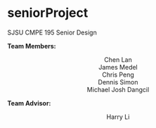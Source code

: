 # seniorProject
SJSU CMPE 195 Senior Design

**Team Members:** <center>Chen Lan <br />
James Medel <br /> 
Chris Peng <br />
Dennis Simon <br />
Michael Josh Dangcil <br /> </center>
  
**Team Advisor:** <center> Harry Li <br /> </center>


